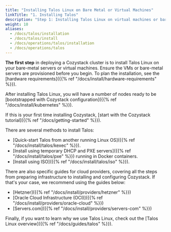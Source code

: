 ```yaml
---
title: "Installing Talos Linux on Bare Metal or Virtual Machines"
linkTitle: "1. Installing Talos"
description: "Step 1: Installing Talos Linux on virtual machines or bare metal, ready to bootstrap Cozystack cluster."
weight: 10
aliases:
  - /docs/talos/installation
  - /docs/talos/install
  - /docs/operations/talos/installation
  - /docs/operations/talos
---
```


**The first step** in deploying a Cozystack cluster is to install Talos Linux on your bare-metal servers or virtual machines.
Ensure the VMs or bare-metal servers are provisioned before you begin.
To plan the installation, see the [hardware requirements]({{% ref "/docs/install/hardware-requirements" %}}).

After installing Talos Linux, you will have a number of nodes ready to be 
[bootstrapped with Cozystack configuration]({{% ref "/docs/install/kubernetes" %}}).

If this is your first time installing Cozystack, [start with the Cozystack tutorial]({{% ref "/docs/getting-started" %}}).

There are several methods to install Talos:

- [Quick-start Talos from another running Linux OS]({{% ref "/docs/install/talos/kexec" %}}).
- [Install using temporary DHCP and PXE servers]({{% ref "/docs/install/talos/pxe" %}}) running in Docker containers.
- [Install using ISO]({{% ref "/docs/install/talos/iso" %}}).

There are also specific guides for cloud providers, covering all the steps from preparing infrastructure to installing and configuring Cozystack.
If that's your case, we recommend using the guides below:

- [Hetzner]({{% ref "/docs/install/providers/hetzner" %}})
- [Oracle Cloud Infrastructure (OCI)]({{% ref "/docs/install/providers/oracle-cloud" %}})
- [Servers.com]({{% ref "/docs/install/providers/servers-com" %}})

Finally, if you want to learn why we use Talos Linux, check out the [Talos Linux overview]({{% ref "/docs/guides/talos" %}}).

